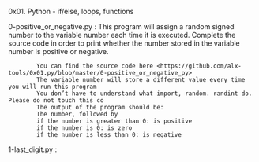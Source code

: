 0x01. Python - if/else, loops, functions

0-positive_or_negative.py : This program will assign a random signed number to the variable number each time it is executed. 
			Complete the source code in order to print whether the number stored in the variable number is positive or negative.

			You can find the source code here <https://github.com/alx-tools/0x01.py/blob/master/0-positive_or_negative_py>
			The variable number will store a different value every time you will run this program
			You don’t have to understand what import, random. randint do. Please do not touch this co
			The output of the program should be:
			The number, followed by
			if the number is greater than 0: is positive
			if the number is 0: is zero
			if the number is less than 0: is negative

1-last_digit.py : 

